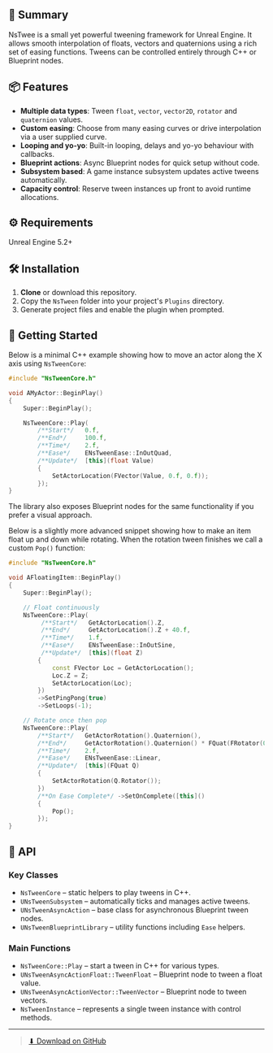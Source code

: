 ## 👀 Summary
NsTwee is a small yet powerful tweening framework for Unreal Engine. It allows smooth interpolation of floats, vectors and quaternions using a rich set of easing functions. Tweens can be controlled entirely through C++ or Blueprint nodes.

## 📦 Features
- **Multiple data types**: Tween `float`, `vector`, `vector2D`, `rotator` and `quaternion` values.
- **Custom easing**: Choose from many easing curves or drive interpolation via a user supplied curve.
- **Looping and yo-yo**: Built-in looping, delays and yo-yo behaviour with callbacks.
- **Blueprint actions**: Async Blueprint nodes for quick setup without code.
- **Subsystem based**: A game instance subsystem updates active tweens automatically.
- **Capacity control**: Reserve tween instances up front to avoid runtime allocations.

## ⚙️ Requirements
Unreal Engine 5.2+

## 🛠️ Installation
1. **Clone** or download this repository.
2. Copy the `NsTween` folder into your project's `Plugins` directory.
3. Generate project files and enable the plugin when prompted.

## 🚀 Getting Started
Below is a minimal C++ example showing how to move an actor along the X axis using `NsTweenCore`:

```cpp
#include "NsTweenCore.h"

void AMyActor::BeginPlay()
{
    Super::BeginPlay();

    NsTweenCore::Play(
        /**Start*/   0.f,
        /**End*/     100.f,
        /**Time*/    2.f,
        /**Ease*/    ENsTweenEase::InOutQuad,
        /**Update*/  [this](float Value)
        {
            SetActorLocation(FVector(Value, 0.f, 0.f));
        });
}
```

The library also exposes Blueprint nodes for the same functionality if you prefer a visual approach.

Below is a slightly more advanced snippet showing how to make an item float up and down while rotating. When the rotation tween finishes we call a custom `Pop()` function:

```cpp
#include "NsTweenCore.h"

void AFloatingItem::BeginPlay()
{
    Super::BeginPlay();

    // Float continuously
    NsTweenCore::Play(
         /**Start*/   GetActorLocation().Z,
         /**End*/     GetActorLocation().Z + 40.f,
         /**Time*/    1.f,
         /**Ease*/    ENsTweenEase::InOutSine,
         /**Update*/  [this](float Z)
        {
            const FVector Loc = GetActorLocation();
            Loc.Z = Z;
            SetActorLocation(Loc);
        })
        ->SetPingPong(true)
        ->SetLoops(-1);

    // Rotate once then pop
    NsTweenCore::Play(
        /**Start*/   GetActorRotation().Quaternion(),
        /**End*/     GetActorRotation().Quaternion() * FQuat(FRotator(0.f, 360.f, 0.f)),
        /**Time*/    2.f,
        /**Ease*/    ENsTweenEase::Linear,
        /**Update*/  [this](FQuat Q)
        {
            SetActorRotation(Q.Rotator());
        })
        /**On Ease Complete*/ ->SetOnComplete([this]()
        {
            Pop();
        });
}
```

## 🔧 API
### Key Classes
- `NsTweenCore` – static helpers to play tweens in C++.
- `UNsTweenSubsystem` – automatically ticks and manages active tweens.
- `UNsTweenAsyncAction` – base class for asynchronous Blueprint tween nodes.
- `UNsTweenBlueprintLibrary` – utility functions including `Ease` helpers.

### Main Functions
- `NsTweenCore::Play` – start a tween in C++ for various types.
- `UNsTweenAsyncActionFloat::TweenFloat` – Blueprint node to tween a float value.
- `UNsTweenAsyncActionVector::TweenVector` – Blueprint node to tween vectors.
- `NsTweenInstance` – represents a single tween instance with control methods.




---

> [⬇ Download on GitHub](https://github.com/mykaadev/NsTween)